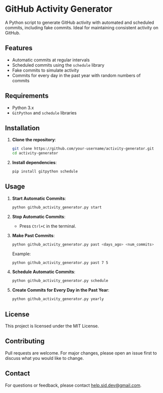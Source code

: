 # GitHub Activity Generator

A Python script to generate GitHub activity with automated and scheduled commits, including fake commits. Ideal for maintaining consistent activity on GitHub.

## Features
- Automatic commits at regular intervals
- Scheduled commits using the `schedule` library
- Fake commits to simulate activity
- Commits for every day in the past year with random numbers of commits

## Requirements
- Python 3.x
- `GitPython` and `schedule` libraries

## Installation

1. **Clone the repository**:
    ```bash
    git clone https://github.com/your-username/activity-generator.git
    cd activity-generator
    ```

2. **Install dependencies**:
    ```bash
    pip install gitpython schedule
    ```

## Usage

1. **Start Automatic Commits**:
    ```bash
    python github_activity_generator.py start
    ```

2. **Stop Automatic Commits**:
    - Press `Ctrl+C` in the terminal.

3. **Make Past Commits**:
    ```bash
    python github_activity_generator.py past <days_ago> <num_commits>
    ```
    Example:
    ```bash
    python github_activity_generator.py past 7 5
    ```

4. **Schedule Automatic Commits**:
    ```bash
    python github_activity_generator.py schedule
    ```

5. **Create Commits for Every Day in the Past Year**:
    ```bash
    python github_activity_generator.py yearly
    ```

## License
This project is licensed under the MIT License.

## Contributing
Pull requests are welcome. For major changes, please open an issue first to discuss what you would like to change.

## Contact
For questions or feedback, please contact [help.sid.dev@gmail.com](mailto:help.sid.dev@gmail.com).
